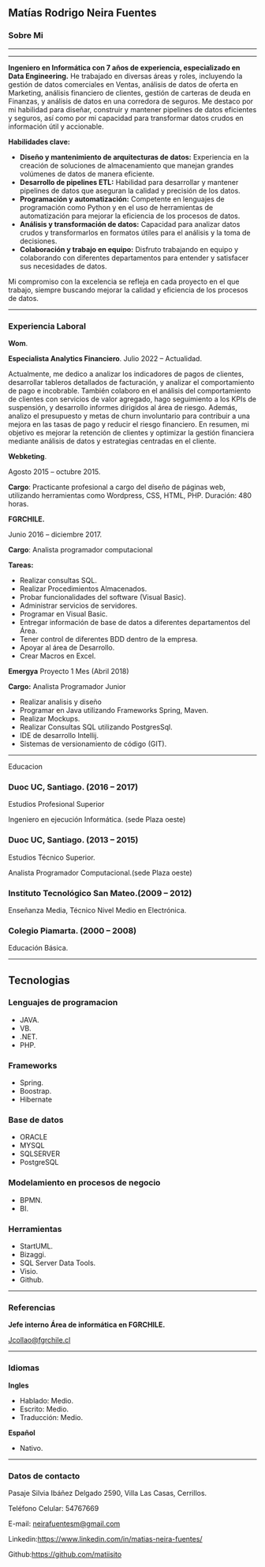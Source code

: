 
## Matías Rodrigo Neira Fuentes
### Sobre Mi
____
---

**Ingeniero en Informática con 7 años de experiencia, especializado en Data Engineering.** 
He trabajado en diversas áreas y roles, incluyendo la gestión de datos comerciales en Ventas, análisis de datos de oferta en Marketing, análisis financiero de clientes, gestión de carteras de deuda en Finanzas, y análisis de datos en una corredora de seguros. Me destaco por mi habilidad para diseñar, construir y mantener pipelines de datos eficientes y seguros, así como por mi capacidad para transformar datos crudos en información útil y accionable.

**Habilidades clave:**
- **Diseño y mantenimiento de arquitecturas de datos:** Experiencia en la creación de soluciones de almacenamiento que manejan grandes volúmenes de datos de manera eficiente.
- **Desarrollo de pipelines ETL:** Habilidad para desarrollar y mantener pipelines de datos que aseguran la calidad y precisión de los datos.
- **Programación y automatización:** Competente en lenguajes de programación como Python y en el uso de herramientas de automatización para mejorar la eficiencia de los procesos de datos.
- **Análisis y transformación de datos:** Capacidad para analizar datos crudos y transformarlos en formatos útiles para el análisis y la toma de decisiones.
- **Colaboración y trabajo en equipo:** Disfruto trabajando en equipo y colaborando con diferentes departamentos para entender y satisfacer sus necesidades de datos.

Mi compromiso con la excelencia se refleja en cada proyecto en el que trabajo, siempre buscando mejorar la calidad y eficiencia de los procesos de datos.
____
### Experiencia Laboral
**Wom**.

**Especialista Analytics Financiero**.
Julio 2022 – Actualidad.

Actualmente, me dedico a analizar los indicadores de pagos de clientes, desarrollar tableros detallados
de facturación, y analizar el comportamiento de pago e incobrable. También colaboro en el análisis del
comportamiento de clientes con servicios de valor agregado, hago seguimiento a los KPIs de suspensión,
y desarrollo informes dirigidos al área de riesgo. Además, analizo el presupuesto y metas de churn
involuntario para contribuir a una mejora en las tasas de pago y reducir el riesgo financiero. En resumen,
mi objetivo es mejorar la retención de clientes y optimizar la gestión financiera mediante análisis de datos
y estrategias centradas en el cliente.



**Webketing**.

Agosto 2015 – octubre 2015.

**Cargo**: Practicante profesional a cargo del diseño de páginas web, utilizando herramientas como Wordpress, CSS, HTML, PHP.
Duración: 480 horas.

**FGRCHILE.**

Junio 2016 – diciembre 2017. 

**Cargo**: Analista programador computacional

**Tareas:**
-	Realizar consultas SQL.
-	Realizar Procedimientos Almacenados.
-	Probar funcionalidades del software (Visual Basic).
-	Administrar servicios de servidores.
-	Programar en Visual Basic.
-	Entregar información de base de datos a diferentes departamentos del Área.
-	Tener control de diferentes BDD dentro de la empresa.
-	Apoyar al área de Desarrollo.
-	Crear Macros en Excel.


**Emergya** Proyecto 1 Mes (Abril 2018)

**Cargo:** Analista Programador Junior

- Realizar analisis y diseño
- Programar en Java utilizando Frameworks Spring, Maven.
- Realizar Mockups.
- Realizar Consultas SQL utilizando PostgresSql.
- IDE de desarrollo Intellij.
- Sistemas de versionamiento de código (GIT).
----
Educacion


### Duoc UC, Santiago. (2016 – 2017)

Estudios Profesional Superior

Ingeniero en ejecución Informática. (sede Plaza oeste)

### Duoc UC, Santiago. (2013 – 2015)

Estudios Técnico Superior.

Analista Programador Computacional.(sede Plaza oeste)

### Instituto Tecnológico San Mateo.(2009 – 2012)
Enseñanza Media, Técnico Nivel Medio en Electrónica.


### Colegio Piamarta. (2000 – 2008)

Educación  Básica.


----
## Tecnologias
### Lenguajes de programacion
- JAVA.
- VB.
- .NET.
- PHP.
### Frameworks
- Spring.
- Boostrap.
- Hibernate

### Base de datos
- ORACLE
- MYSQL
- SQLSERVER
- PostgreSQL

### Modelamiento en procesos de negocio
- BPMN.
- BI.

### Herramientas
- StartUML.
- Bizaggi.
- SQL Server Data Tools.
- Visio.
- Github.

----
### Referencias
**Jefe interno Área de informática en FGRCHILE.**

Jcollao@fgrchile.cl


----
### Idiomas
**Ingles**
- Hablado: Medio.
- Escrito: Medio.
- Traducción: Medio.

**Español**
- Nativo.

----
### Datos de contacto
Pasaje Silvia Ibáñez Delgado 2590, Villa Las Casas, Cerrillos.

Teléfono Celular: 54767669

E-mail: neirafuentesm@gmail.com

Linkedin:https://www.linkedin.com/in/matias-neira-fuentes/

Github:https://github.com/matiisito
